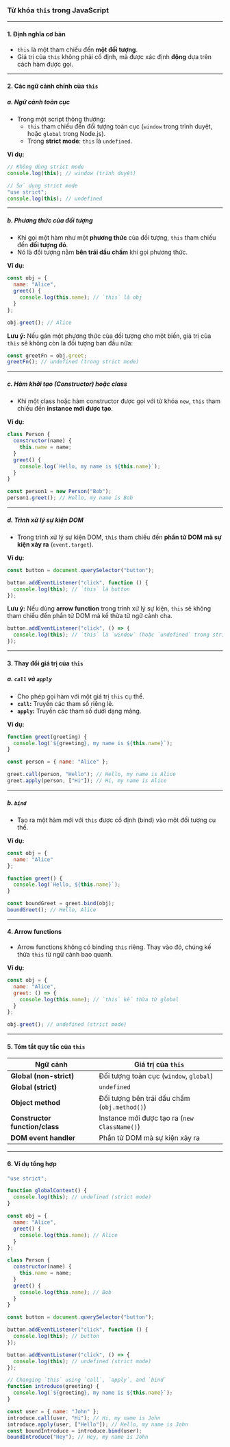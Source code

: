 ### **Từ khóa `this` trong JavaScript**

---

#### **1. Định nghĩa cơ bản**
- `this` là một tham chiếu đến **một đối tượng**.
- Giá trị của `this` không phải cố định, mà được xác định **động** dựa trên cách hàm được gọi.

---

#### **2. Các ngữ cảnh chính của `this`**

##### **a. Ngữ cảnh toàn cục**
- Trong một script thông thường:
  - `this` tham chiếu đến đối tượng toàn cục (`window` trong trình duyệt, hoặc `global` trong Node.js).
  - Trong **strict mode**: `this` là `undefined`.

**Ví dụ:**
```javascript
// Không dùng strict mode
console.log(this); // window (trình duyệt)

// Sử dụng strict mode
"use strict";
console.log(this); // undefined
```

---

##### **b. Phương thức của đối tượng**
- Khi gọi một hàm như một **phương thức** của đối tượng, `this` tham chiếu đến **đối tượng đó**.
- Nó là đối tượng nằm **bên trái dấu chấm** khi gọi phương thức.

**Ví dụ:**
```javascript
const obj = {
  name: "Alice",
  greet() {
    console.log(this.name); // `this` là obj
  }
};

obj.greet(); // Alice
```

**Lưu ý:** Nếu gán một phương thức của đối tượng cho một biến, giá trị của `this` sẽ không còn là đối tượng ban đầu nữa:
```javascript
const greetFn = obj.greet;
greetFn(); // undefined (trong strict mode)
```

---

##### **c. Hàm khởi tạo (Constructor) hoặc class**
- Khi một class hoặc hàm constructor được gọi với từ khóa `new`, `this` tham chiếu đến **instance mới được tạo**.

**Ví dụ:**
```javascript
class Person {
  constructor(name) {
    this.name = name;
  }
  greet() {
    console.log(`Hello, my name is ${this.name}`);
  }
}

const person1 = new Person("Bob");
person1.greet(); // Hello, my name is Bob
```

---

##### **d. Trình xử lý sự kiện DOM**
- Trong trình xử lý sự kiện DOM, `this` tham chiếu đến **phần tử DOM mà sự kiện xảy ra** (`event.target`).

**Ví dụ:**
```javascript
const button = document.querySelector("button");

button.addEventListener("click", function () {
  console.log(this); // `this` là button
});
```

**Lưu ý:** Nếu dùng **arrow function** trong trình xử lý sự kiện, `this` sẽ không tham chiếu đến phần tử DOM mà kế thừa từ ngữ cảnh cha.
```javascript
button.addEventListener("click", () => {
  console.log(this); // `this` là `window` (hoặc `undefined` trong strict mode)
});
```

---

#### **3. Thay đổi giá trị của `this`**

##### **a. `call` và `apply`**
- Cho phép gọi hàm với một giá trị `this` cụ thể.
- **`call`:** Truyền các tham số riêng lẻ.
- **`apply`:** Truyền các tham số dưới dạng mảng.

**Ví dụ:**
```javascript
function greet(greeting) {
  console.log(`${greeting}, my name is ${this.name}`);
}

const person = { name: "Alice" };

greet.call(person, "Hello"); // Hello, my name is Alice
greet.apply(person, ["Hi"]); // Hi, my name is Alice
```

---

##### **b. `bind`**
- Tạo ra một hàm mới với `this` được cố định (bind) vào một đối tượng cụ thể.

**Ví dụ:**
```javascript
const obj = {
  name: "Alice"
};

function greet() {
  console.log(`Hello, ${this.name}`);
}

const boundGreet = greet.bind(obj);
boundGreet(); // Hello, Alice
```

---

#### **4. Arrow functions**
- Arrow functions không có binding `this` riêng. Thay vào đó, chúng kế thừa `this` từ ngữ cảnh bao quanh.

**Ví dụ:**
```javascript
const obj = {
  name: "Alice",
  greet: () => {
    console.log(this.name); // `this` kế thừa từ global
  }
};

obj.greet(); // undefined (strict mode)
```

---

#### **5. Tóm tắt quy tắc của `this`**

| **Ngữ cảnh**                  | **Giá trị của `this`**                                      |
|-------------------------------|-------------------------------------------------------------|
| **Global (non-strict)**       | Đối tượng toàn cục (`window`, `global`)                     |
| **Global (strict)**           | `undefined`                                                 |
| **Object method**             | Đối tượng bên trái dấu chấm (`obj.method()`)                |
| **Constructor function/class**| Instance mới được tạo ra (`new ClassName()`)                |
| **DOM event handler**         | Phần tử DOM mà sự kiện xảy ra                               |

---

#### **6. Ví dụ tổng hợp**
```javascript
"use strict";

function globalContext() {
  console.log(this); // undefined (strict mode)
}

const obj = {
  name: "Alice",
  greet() {
    console.log(this.name); // Alice
  }
};

class Person {
  constructor(name) {
    this.name = name;
  }
  greet() {
    console.log(this.name); // Bob
  }
}

const button = document.querySelector("button");

button.addEventListener("click", function () {
  console.log(this); // button
});

button.addEventListener("click", () => {
  console.log(this); // undefined (strict mode)
});

// Changing `this` using `call`, `apply`, and `bind`
function introduce(greeting) {
  console.log(`${greeting}, my name is ${this.name}`);
}

const user = { name: "John" };
introduce.call(user, "Hi"); // Hi, my name is John
introduce.apply(user, ["Hello"]); // Hello, my name is John
const boundIntroduce = introduce.bind(user);
boundIntroduce("Hey"); // Hey, my name is John
```